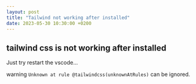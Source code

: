 ```yaml
---
layout: post
title: "Tailwind not working after installed"
date: 2023-05-30 10:30:00 +0200
---
```


## tailwind css is not working after installed

Just try restart the vscode...

warning `Unknown at rule @tailwindcss(unknownAtRules)` can be ignored.